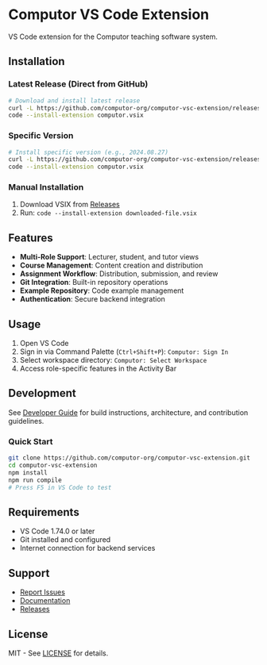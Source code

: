 # Computor VS Code Extension

VS Code extension for the Computor teaching software system.

## Installation

### Latest Release (Direct from GitHub)

```bash
# Download and install latest release
curl -L https://github.com/computor-org/computor-vsc-extension/releases/latest/download/computor-vsc-extension-*.vsix -o computor.vsix
code --install-extension computor.vsix
```

### Specific Version

```bash
# Install specific version (e.g., 2024.08.27)
curl -L https://github.com/computor-org/computor-vsc-extension/releases/download/v2024.08.27/computor-vsc-extension-2024.08.27.vsix -o computor.vsix
code --install-extension computor.vsix
```

### Manual Installation

1. Download VSIX from [Releases](https://github.com/computor-org/computor-vsc-extension/releases)
2. Run: `code --install-extension downloaded-file.vsix`

## Features

- **Multi-Role Support**: Lecturer, student, and tutor views
- **Course Management**: Content creation and distribution
- **Assignment Workflow**: Distribution, submission, and review
- **Git Integration**: Built-in repository operations
- **Example Repository**: Code example management
- **Authentication**: Secure backend integration

## Usage

1. Open VS Code
2. Sign in via Command Palette (`Ctrl+Shift+P`): `Computor: Sign In`
3. Select workspace directory: `Computor: Select Workspace`
4. Access role-specific features in the Activity Bar

## Development

See [Developer Guide](docs/DEVELOPER.md) for build instructions, architecture, and contribution guidelines.

### Quick Start

```bash
git clone https://github.com/computor-org/computor-vsc-extension.git
cd computor-vsc-extension
npm install
npm run compile
# Press F5 in VS Code to test
```

## Requirements

- VS Code 1.74.0 or later
- Git installed and configured
- Internet connection for backend services

## Support

- [Report Issues](https://github.com/computor-org/computor-vsc-extension/issues)
- [Documentation](docs/)
- [Releases](https://github.com/computor-org/computor-vsc-extension/releases)

## License

MIT - See [LICENSE](LICENSE) for details.